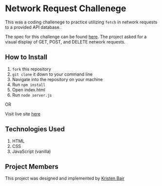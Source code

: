 # Network Request Challenege

This was a coding challenege to practice utilizing <code>fetch</code> in network requests to a provided API database.

The spec for this challenge can be found [here]().
The project asked for a visual display of GET, POST, and DELETE network requests.

## How to Install
1. `fork` this repository
2. `git clone` it down to your command line
3. Navigate into the repository on your machine
4. Run `npm install`
5. Open index.html
6. Run <code>node server.js</code>

OR

Visit live site [here]()

## Technologies Used
1. HTML
2. CSS
3. JavaScript (vanilla)

## Project Members
This project was designed and implemented by [Kristen Bair](https://github.com/kristenmb)


